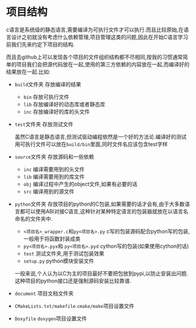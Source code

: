 
# 项目结构

c语言是系统级的静态语言,需要编译为可执行文件才可以执行.而且比较原始,在语言设计之初就没有考虑什么依赖管理,项目管理这类的问题,因此在开始C语言学习前我们先来约定下项目的结构.

而且去github上可以发现各个项目的文件组织结构都不尽相同,按我的习惯通常简单的项目我们会把源代码放在一起,使用的第三方依赖的内容放在一起,而编译好的结果放在一起.比如:

+ `build`文件夹  存放编译的结果

    + `bin`  存放可执行文件
    + `lib`  存放编译好的动态库或者静态库
    + `inc`  存放编译好的库的头文件
    
+ `test`文件夹  存放测试文件

    虽然C语言是静态语言,但测试驱动编程依然是一个好的方法论.编译好的测试用可执行文件可以放在`build/bin`里面,同时文件名应该包含test字样
    
+ `source`文件夹  存放源码和一些依赖

    + `inc`  编译需要用到的头文件
    + `lib`  编译需要用到的库文件
    + `obj`  编译过程中产生的object文件,如果有必要的话
    + `src` 编译用到的源文件
    
+ `python`文件夹  存放项目的python的C包装,如果需要的话才会有,由于大多数语言都可以使用ABI对接C语言,这种针对某种特定语言的包装器就放在以语言名命名的文件夹中.

    + `<项目名>_wrapper.c`和`py<项目名>.py` c写的包装源码配合python写的包装,一般用于将函数封装成类
    + `py<项目名>.pyx`和 `py<项目名>.pyd`  cython写的包装(如果使用cython的话)
    + `test` 测试文件夹,用于测试包装效果
    + `setup.py` python模块安装文件
    
    一般来说,个人认为以C为主的项目最好不要把包放到pypi,以防止安装出问题.这种项目的python接口还是强制源码安装比较靠谱.
    
    
+ `document`  项目文档文件夹
    
+ `CMakeLists.txt/makefile`  `cmake/make`项目设置文件

+ `Doxyfile`  `doxygen`项目设置文件


